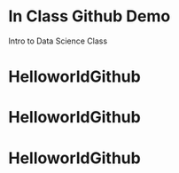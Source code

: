 # In Class Github Demo
Intro to Data Science Class
# HelloworldGithub
# HelloworldGithub
# HelloworldGithub
